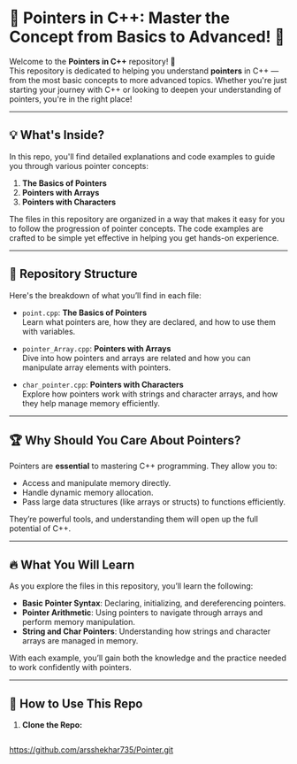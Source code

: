 # 📍 Pointers in C++: Master the Concept from Basics to Advanced! 🚀

Welcome to the **Pointers in C++** repository! 🎉  
This repository is dedicated to helping you understand **pointers** in C++ — from the most basic concepts to more advanced topics. Whether you're just starting your journey with C++ or looking to deepen your understanding of pointers, you're in the right place!

---

## 💡 **What's Inside?**

In this repo, you'll find detailed explanations and code examples to guide you through various pointer concepts:

1. **The Basics of Pointers**
2. **Pointers with Arrays**
3. **Pointers with Characters**

The files in this repository are organized in a way that makes it easy for you to follow the progression of pointer concepts. The code examples are crafted to be simple yet effective in helping you get hands-on experience.

---

## 📂 **Repository Structure**

Here's the breakdown of what you’ll find in each file:

- `point.cpp`: **The Basics of Pointers**  
  Learn what pointers are, how they are declared, and how to use them with variables.
  
- `pointer_Array.cpp`: **Pointers with Arrays**  
  Dive into how pointers and arrays are related and how you can manipulate array elements with pointers.
  
- `char_pointer.cpp`: **Pointers with Characters**  
  Explore how pointers work with strings and character arrays, and how they help manage memory efficiently.

---

## 🏆 **Why Should You Care About Pointers?**

Pointers are **essential** to mastering C++ programming. They allow you to:

- Access and manipulate memory directly.
- Handle dynamic memory allocation.
- Pass large data structures (like arrays or structs) to functions efficiently.

They’re powerful tools, and understanding them will open up the full potential of C++.

---

## 🔥 **What You Will Learn**

As you explore the files in this repository, you’ll learn the following:

- **Basic Pointer Syntax**: Declaring, initializing, and dereferencing pointers.
- **Pointer Arithmetic**: Using pointers to navigate through arrays and perform memory manipulation.
- **String and Char Pointers**: Understanding how strings and character arrays are managed in memory.

With each example, you’ll gain both the knowledge and the practice needed to work confidently with pointers.

---

## 📝 **How to Use This Repo**

1. **Clone the Repo:**

   ```bash
  https://github.com/arsshekhar735/Pointer.git
